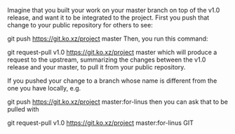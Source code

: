 Imagine that you built your work on your master branch on top of the v1.0 release, and want it to be integrated to the project. First you push that change to your public repository for others to see:

git push https://git.ko.xz/project master
Then, you run this command:

git request-pull v1.0 https://git.ko.xz/project master
which will produce a request to the upstream, summarizing the changes between the v1.0 release and your master, to pull it from your public repository.

If you pushed your change to a branch whose name is different from the one you have locally, e.g.

git push https://git.ko.xz/project master:for-linus
then you can ask that to be pulled with

git request-pull v1.0 https://git.ko.xz/project master:for-linus
GIT
